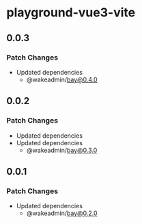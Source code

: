 # playground-vue3-vite

## 0.0.3

### Patch Changes

- Updated dependencies
  - @wakeadmin/bay@0.4.0

## 0.0.2

### Patch Changes

- Updated dependencies
- Updated dependencies
  - @wakeadmin/bay@0.3.0

## 0.0.1

### Patch Changes

- Updated dependencies
  - @wakeadmin/bay@0.2.0
